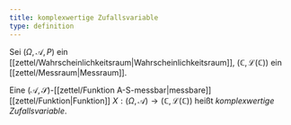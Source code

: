 ```yaml
---
title: komplexwertige Zufallsvariable
type: definition
---
```


Sei $(\Omega, \mathcal{A}, P)$ ein [[zettel/Wahrscheinlichkeitsraum|Wahrscheinlichkeitsraum]], $(\mathbb{C}, \mathcal{L}(\mathbb{C}))$ ein [[zettel/Messraum|Messraum]].

Eine $(\mathcal{A}, \mathscr{S})$-[[zettel/Funktion A-S-messbar|messbare]] [[zettel/Funktion|Funktion]] $X : (\Omega, \mathcal{A}) \to (\mathbb{C}, \mathcal{L}(\mathbb{C}))$ heißt *komplexwertige Zufallsvariable*.